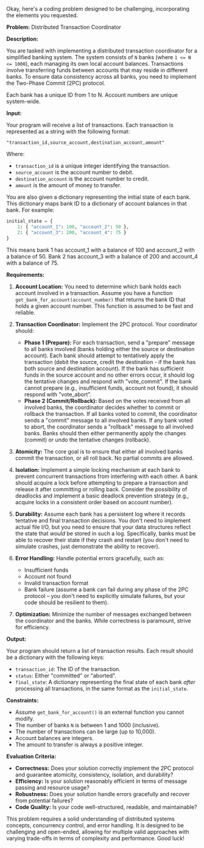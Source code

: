 Okay, here's a coding problem designed to be challenging, incorporating the elements you requested.

**Problem:** Distributed Transaction Coordinator

**Description:**

You are tasked with implementing a distributed transaction coordinator for a simplified banking system. The system consists of `N` banks (where `1 <= N <= 1000`), each managing its own local account balances.  Transactions involve transferring funds between accounts that may reside in different banks. To ensure data consistency across all banks, you need to implement the Two-Phase Commit (2PC) protocol.

Each bank has a unique ID from 1 to N. Account numbers are unique system-wide.

**Input:**

Your program will receive a list of transactions. Each transaction is represented as a string with the following format:

`"transaction_id,source_account,destination_account,amount"`

Where:

*   `transaction_id` is a unique integer identifying the transaction.
*   `source_account` is the account number to debit.
*   `destination_account` is the account number to credit.
*   `amount` is the amount of money to transfer.

You are also given a dictionary representing the initial state of each bank. This dictionary maps bank ID to a dictionary of account balances in that bank. For example:

```python
initial_state = {
    1: { "account_1": 100, "account_2": 50 },
    2: { "account_3": 200, "account_4": 75 }
}
```

This means bank 1 has account_1 with a balance of 100 and account_2 with a balance of 50. Bank 2 has account_3 with a balance of 200 and account_4 with a balance of 75.

**Requirements:**

1.  **Account Location:** You need to determine which bank holds each account involved in a transaction. Assume you have a function `get_bank_for_account(account_number)` that returns the bank ID that holds a given account number.  This function is assumed to be fast and reliable.

2.  **Transaction Coordinator:** Implement the 2PC protocol. Your coordinator should:

    *   **Phase 1 (Prepare):**  For each transaction, send a "prepare" message to all banks involved (banks holding either the source or destination account). Each bank should attempt to tentatively apply the transaction (debit the source, credit the destination - if the bank has both source and destination account).  If the bank has sufficient funds in the source account and no other errors occur, it should log the tentative changes and respond with "vote_commit". If the bank cannot prepare (e.g., insufficient funds, account not found), it should respond with "vote_abort".
    *   **Phase 2 (Commit/Rollback):** Based on the votes received from all involved banks, the coordinator decides whether to commit or rollback the transaction. If all banks voted to commit, the coordinator sends a "commit" message to all involved banks. If any bank voted to abort, the coordinator sends a "rollback" message to all involved banks. Banks should then either permanently apply the changes (commit) or undo the tentative changes (rollback).

3.  **Atomicity:**  The core goal is to ensure that either all involved banks commit the transaction, or all roll back. No partial commits are allowed.

4.  **Isolation:** Implement a simple locking mechanism at each bank to prevent concurrent transactions from interfering with each other.  A bank should acquire a lock before attempting to prepare a transaction and release it after committing or rolling back.  Consider the possibility of deadlocks and implement a basic deadlock prevention strategy (e.g., acquire locks in a consistent order based on account number).

5.  **Durability:**  Assume each bank has a persistent log where it records tentative and final transaction decisions. You don't need to implement actual file I/O, but you need to ensure that your data structures reflect the state that *would* be stored in such a log.  Specifically, banks must be able to recover their state if they crash and restart (you don't need to simulate crashes, just demonstrate the ability to recover).

6.  **Error Handling:**  Handle potential errors gracefully, such as:

    *   Insufficient funds
    *   Account not found
    *   Invalid transaction format
    *   Bank failure (assume a bank can fail during any phase of the 2PC protocol – you don't need to explicitly simulate failures, but your code should be resilient to them).

7.  **Optimization:** Minimize the number of messages exchanged between the coordinator and the banks. While correctness is paramount, strive for efficiency.

**Output:**

Your program should return a list of transaction results. Each result should be a dictionary with the following keys:

*   `transaction_id`: The ID of the transaction.
*   `status`:  Either "committed" or "aborted".
*   `final_state`: A dictionary representing the final state of each bank *after* processing all transactions, in the same format as the `initial_state`.

**Constraints:**

*   Assume `get_bank_for_account()` is an external function you cannot modify.
*   The number of banks `N` is between 1 and 1000 (inclusive).
*   The number of transactions can be large (up to 10,000).
*   Account balances are integers.
*   The amount to transfer is always a positive integer.

**Evaluation Criteria:**

*   **Correctness:**  Does your solution correctly implement the 2PC protocol and guarantee atomicity, consistency, isolation, and durability?
*   **Efficiency:**  Is your solution reasonably efficient in terms of message passing and resource usage?
*   **Robustness:**  Does your solution handle errors gracefully and recover from potential failures?
*   **Code Quality:**  Is your code well-structured, readable, and maintainable?

This problem requires a solid understanding of distributed systems concepts, concurrency control, and error handling. It is designed to be challenging and open-ended, allowing for multiple valid approaches with varying trade-offs in terms of complexity and performance. Good luck!
